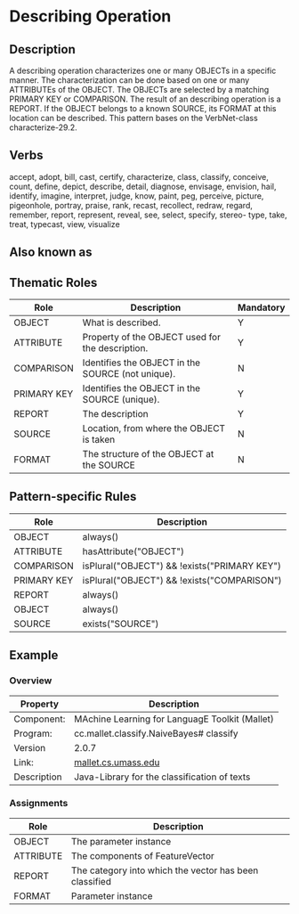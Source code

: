 # Describing Operation 

## Description 
A describing operation characterizes one or many OBJECTs in a specific manner. The characterization can be done based on one or many 
ATTRIBUTEs of the OBJECT. The OBJECTs are selected by a matching PRIMARY KEY or COMPARISON. The result of an describing operation is a 
REPORT. If the OBJECT belongs to a known SOURCE, its FORMAT at this location can be described. This pattern bases on the VerbNet-class
characterize-29.2.

## Verbs
accept, adopt, bill, cast, certify, characterize, class, classify, conceive, count, define, depict, describe, detail, diagnose, envisage, 
envision, hail, identify, imagine, interpret, judge, know, paint, peg, perceive, picture, pigeonhole, portray, praise, rank, recast, 
recollect, redraw, regard, remember, report, represent, reveal, see, select, specify, stereo- type, take, treat, typecast, view, visualize

## Also known as


## Thematic Roles

|  Role            | Description                                            |Mandatory
|------------------|--------------------------------------------------------|---------
|OBJECT            | What is described.                                     | Y
|ATTRIBUTE         | Property of the OBJECT used for the description.       | Y
|COMPARISON        | Identifies the OBJECT in the SOURCE (not unique).      | N
|PRIMARY KEY       | Identifies the OBJECT in the SOURCE (unique).          | Y
|REPORT            | The description                                        | Y
|SOURCE            | Location, from where the OBJECT is taken               | N
|FORMAT            | The structure of the OBJECT at the SOURCE              | N

## Pattern-specific Rules

|  Role            | Description                                            
|------------------|--------------------------------------------------------
|OBJECT            | always()
|ATTRIBUTE         | hasAttribute("OBJECT")
|COMPARISON        | isPlural("OBJECT") && !exists("PRIMARY KEY")
|PRIMARY KEY       | isPlural("OBJECT") && !exists("COMPARISON")
|REPORT            | always()
|OBJECT            | always()
|SOURCE            | exists("SOURCE")

## Example

### Overview

| Property          | Description
|-------------------|--------------------------------------------------------
|Component:         | MAchine Learning for LanguagE Toolkit (Mallet)
|Program:           | cc.mallet.classify.NaiveBayes# classify
|Version            | 2.0.7
|Link:              | [mallet.cs.umass.edu](http://mallet.cs.umass.edu/api/cc/mallet/classify/NaiveBayes.html)
|Description        | Java-Library for the classification of texts

### Assignments

|  Role      | Description                                            
|------------|--------------------------------------------------------
|OBJECT      | The parameter instance
|ATTRIBUTE   | The components of FeatureVector
|REPORT      | The category into which the vector has been classified
|FORMAT      | Parameter instance

